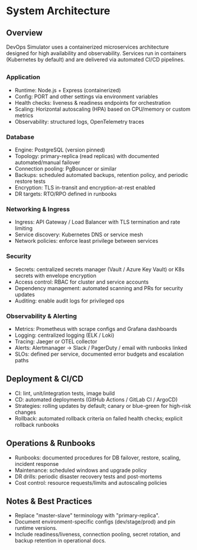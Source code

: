 
# System Architecture

## Overview
DevOps Simulator uses a containerized microservices architecture designed for high availability and observability. Services run in containers (Kubernetes by default) and are delivered via automated CI/CD pipelines.

## 




### Application
- Runtime: Node.js + Express (containerized)
- Config: PORT and other settings via environment variables
- Health checks: liveness & readiness endpoints for orchestration
- Scaling: Horizontal autoscaling (HPA) based on CPU/memory or custom metrics
- Observability: structured logs, OpenTelemetry traces

### Database
- Engine: PostgreSQL (version pinned)
- Topology: primary-replica (read replicas) with documented automated/manual failover
- Connection pooling: PgBouncer or similar
- Backups: scheduled automated backups, retention policy, and periodic restore tests
- Encryption: TLS in-transit and encryption-at-rest enabled
- DR targets: RTO/RPO defined in runbooks

### Networking & Ingress
- Ingress: API Gateway / Load Balancer with TLS termination and rate limiting
- Service discovery: Kubernetes DNS or service mesh
- Network policies: enforce least privilege between services

### Security
- Secrets: centralized secrets manager (Vault / Azure Key Vault) or K8s secrets with envelope encryption
- Access control: RBAC for cluster and service accounts
- Dependency management: automated scanning and PRs for security updates
- Auditing: enable audit logs for privileged ops

### Observability & Alerting
- Metrics: Prometheus with scrape configs and Grafana dashboards
- Logging: centralized logging (ELK / Loki)
- Tracing: Jaeger or OTEL collector
- Alerts: Alertmanager → Slack / PagerDuty / email with runbooks linked
- SLOs: defined per service, documented error budgets and escalation paths

## Deployment & CI/CD
- CI: lint, unit/integration tests, image build
- CD: automated deployments (GitHub Actions / GitLab CI / ArgoCD)
- Strategies: rolling updates by default; canary or blue-green for high-risk changes
- Rollback: automated rollback criteria on failed health checks; explicit rollback runbooks

## Operations & Runbooks
- Runbooks: documented procedures for DB failover, restore, scaling, incident response
- Maintenance: scheduled windows and upgrade policy
- DR drills: periodic disaster recovery tests and post-mortems
- Cost control: resource requests/limits and autoscaling policies

## Notes & Best Practices
- Replace "master-slave" terminology with "primary-replica".
- Document environment-specific configs (dev/stage/prod) and pin runtime versions.
- Include readiness/liveness, connection pooling, secret rotation, and backup retention in operational docs.